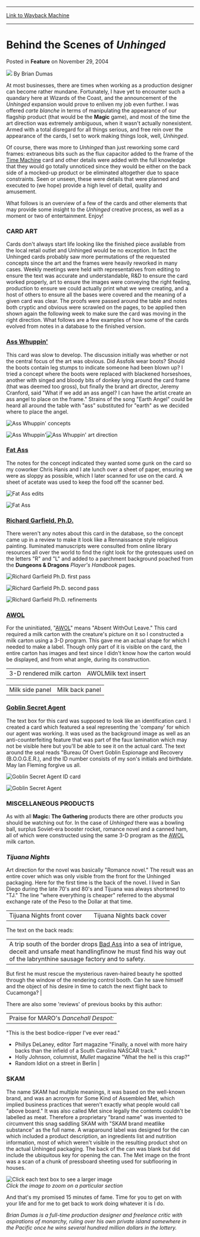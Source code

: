 
---
[Link to Wayback Machine](https://web.archive.org/web/20170728211516/http://magic.wizards.com/en/articles/archive/feature/behind-scenes-unhinged-2004-11-29)

[_metadata_:wayback_url]:- "http://magic.wizards.com/en/articles/archive/feature/behind-scenes-unhinged-2004-11-29"
[_metadata_:wayback_raw_url]:- "https://web.archive.org/web/20170728211516id_/http://magic.wizards.com/en/articles/archive/feature/behind-scenes-unhinged-2004-11-29"
[_metadata_:wayback_capture_timestamp]:- "2017-07-28 21:15:16+00:00"
[_metadata_:generator]:- "Drupal 7 (http://drupal.org)"
---


Behind the Scenes of *Unhinged*
===============================



 Posted in **Feature**
 on November 29, 2004 






![](https://media.magic.wizards.com/styles/auth_small/public/images/person/authorpic_BrianDumas.jpg)
By Brian Dumas












At most businesses, there are times when working as a production designer can become rather mundane. Fortunately, I have yet to encounter such a quandary here at Wizards of the Coast, and the announcement of the *Unhinged* expansion would prove to enliven my job even further. I was offered *carte blanche* in terms of manipulating the appearance of our flagship product (that would be the **Magic** game), and most of the time the art direction was extremely ambiguous, when it wasn't actually nonexistent. Armed with a total disregard for all things serious, and free rein over the appearance of the cards, I set to work making things look, well, *Unhinged*.


Of course, there was more to *Unhinged* than just reworking some card frames: extraneous bits such as the flux capacitor added to the frame of the [Time Machine](http://gatherer.wizards.com/Pages/Card/Details.aspx?name=Time+Machine) card and other details were added with the full knowledge that they would go totally unnoticed since they would be either on the back side of a mocked-up product or be eliminated altogether due to space constraints. Seen or unseen, these were details that were planned and executed to (we hope) provide a high level of detail, quality and amusement.


What follows is an overview of a few of the cards and other elements that may provide some insight to the *Unhinged* creative process, as well as a moment or two of entertainment. Enjoy!


### CARD ART


Cards don't always start life looking like the finished piece available from the local retail outlet and Unhinged would be no exception. In fact the Unhinged cards probably saw more permutations of the requested concepts since the art and the frames were heavily reworked in many cases. Weekly meetings were held with representatives from editing to ensure the text was accurate and understandable, R&D to ensure the card worked properly, art to ensure the images were conveying the right feeling, production to ensure we could actually print what we were creating, and a host of others to ensure all the bases were covered and the meaning of a given card was clear. The proofs were passed around the table and notes both cryptic and obvious were scrawled on the pages, to be applied then shown again the following week to make sure the card was moving in the right direction. What follows are a few examples of how some of the cards evolved from notes in a database to the finished version.


### [Ass Whuppin'](http://gatherer.wizards.com/Pages/Card/Details.aspx?name=Ass+Whuppin%27)


This card was slow to develop. The discussion initially was whether or not the central focus of the art was obvious. Did Assfolk wear boots? Should the boots contain leg stumps to indicate someone had been blown up? I tried a concept where the boots were replaced with blackened horseshoes, another with singed and bloody bits of donkey lying around the card frame (that was deemed too gross), but finally the brand art director, Jeremy Cranford, said "What if we add an ass angel? I can have the artist create an ass angel to place on the frame." Strains of the song "Earth Angel" could be heard all around the table with "ass" substituted for "earth" as we decided where to place the angel.


![Ass Whuppin' concepts](https://media.magic.wizards.com/image_legacy_migration/magic/images/mtgcom/fcpics/features/UNHBTS_AssWhoopin1.jpg)


![Ass Whuppin'](http://gatherer.wizards.com/Handlers/Image.ashx?type=card&name=Ass+Whuppin%27)![Ass Whuppin' art direction](https://media.magic.wizards.com/image_legacy_migration/magic/images/mtgcom/fcpics/features/UNHBTS_AssWhoopin2.jpg)
### [Fat Ass](http://gatherer.wizards.com/Pages/Card/Details.aspx?name=Fat+Ass)


The notes for the concept indicated they wanted some gunk on the card so my coworker Chris Hanis and I ate lunch over a sheet of paper, ensuring we were as sloppy as possible, which I later scanned for use on the card. A sheet of acetate was used to keep the food off the scanner bed.


![Fat Ass edits](https://media.magic.wizards.com/image_legacy_migration/magic/images/mtgcom/fcpics/features/UNHBTS_FatAss1.jpg)


![Fat Ass](http://gatherer.wizards.com/Handlers/Image.ashx?type=card&name=Fat+Ass)
### [Richard Garfield, Ph.D.](http://gatherer.wizards.com/Pages/Card/Details.aspx?name=Richard+Garfield%2C+Ph.D.)


There weren't any notes about this card in the database, so the concept came up in a review to make it look like a Rennaissance style religious painting. lluminated manuscripts were consulted from online library resources all over the world to find the right look for the grotesques used on the letters "R" and "L" and added to a parchment background poached from the **Dungeons & Dragons** *Player's Handbook* pages.


![Richard Garfield Ph.D. first pass](https://media.magic.wizards.com/image_legacy_migration/magic/images/mtgcom/fcpics/features/UNHBTS_RichardGarfield1.jpg)


![Richard Garfield Ph.D. second pass](https://media.magic.wizards.com/image_legacy_migration/magic/images/mtgcom/fcpics/features/UNHBTS_RichardGarfield2.jpg)


![Richard Garfield Ph.D. refinements](https://media.magic.wizards.com/image_legacy_migration/magic/images/mtgcom/fcpics/features/UNHBTS_RichardGarfield3.jpg)


### [AWOL](http://gatherer.wizards.com/Pages/Card/Details.aspx?name=AWOL)


For the uninitiated, "[AWOL](http://gatherer.wizards.com/Pages/Card/Details.aspx?name=AWOL)" means "Absent WithOut Leave." This card required a milk carton with the creature's picture on it so I constructed a milk carton using a 3-D program. This gave me an actual shape for which I needed to make a label. Though only part of it is visible on the card, the entire carton has images and text since I didn't know how the carton would be displayed, and from what angle, during its construction.




|  |  |
| --- | --- |
| 3-D rendered milk carton | AWOLMilk text insert |



|  |  |
| --- | --- |
| Milk side panel | Milk back panel |

### [Goblin Secret Agent](http://gatherer.wizards.com/Pages/Card/Details.aspx?name=Goblin+Secret+Agent)


The text box for this card was supposed to look like an identification card. I created a card which featured a seal representing the 'company' for which our agent was working. It was used as the background image as well as an anti-counterfeiting feature that was part of the faux lamination which may not be visible here but you'll be able to see it on the actual card. The text around the seal reads "Bureau Of Overt Goblin Espionage and Recovery (B.O.O.G.E.R.), and the ID number consists of my son's initials and birthdate. May Ian Fleming forgive us all.


![Goblin Secret Agent ID card](https://media.magic.wizards.com/image_legacy_migration/magic/images/mtgcom/fcpics/features/UNHBTS_GoblinSecretAgent1.jpg)


![Goblin Secret Agent](http://gatherer.wizards.com/Handlers/Image.ashx?type=card&name=Goblin+Secret+Agent)
### MISCELLANEOUS PRODUCTS


As with all **Magic: The Gathering** products there are other products you should be watching out for. In the case of *Unhinged* there was a bowling ball, surplus Soviet-era booster rocket, romance novel and a canned ham, all of which were constructed using the same 3-D program as the [AWOL](http://gatherer.wizards.com/Pages/Card/Details.aspx?name=AWOL) milk carton.


### *Tijuana Nights*


Art direction for the novel was basically "Romance novel." The result was an entire cover which was only visible from the front for the Unhinged packaging. Here for the first time is the back of the novel. I lived in San Diego during the late 70's and 80's and Tijuana was always shortened to "TJ." The line "where everything is cheaper" referred to the abysmal exchange rate of the Peso to the Dollar at that time.




|  |  |  |
| --- | --- | --- |
| Tijuana Nights front cover |  | Tijuana Nights back cover |

The text on the back reads:




|  |
| --- |
|  A trip south of the border drops [Bad Ass](http://gatherer.wizards.com/Pages/Card/Details.aspx?name=Bad+Ass) into a sea of intrigue, deceit and unsafe meat handlingfinow he must find his way out of the labrynthine sausage factory and to safety.
 But first he must rescue the mysterious raven-haired beauty he spotted through the window of the rendering control booth.
 Can he save himself and the object of his desire in time to catch the next flight back to Cucamonga? |

There are also some 'reviews' of previous books by this author:




|  |
| --- |
| Praise for MARO's *Dancehall Despot:*
"This is the best bodice-ripper I've ever read."
- Phillys DeLaney, editor *Tart* magazine
"Finally, a novel with more hairy backs than the infield of a South Carolina NASCAR track."
- Holly Johnson, columnist, *Mullet* magazine
"What the hell is this crap?"
- Random Idiot on a street in Berlin |

### SKAM


The name SKAM had multiple meanings, it was based on the well-known brand, and was an acronym for Some Kind of Assembled Met, which implied business practices that weren't exactly what people would call "above board." It was also called Met since legally the contents couldn't be labelled as meat. Therefore a proprietary "brand name" was invented to circumvent this snag saddling SKAM with "SKAM brand meatlike substance" as the full name. A wraparound label was designed for the can which included a product description, an ingredients list and nutrition information, most of which weren't visible in the resulting product shot on the actual Unhinged packaging. The back of the can was blank but did include the ubiquitous key for opening the can. The Met image on the front was a scan of a chunk of pressboard sheeting used for subflooring in houses.


![Click each text box to see a larger image](https://media.magic.wizards.com/image_legacy_migration/magic/images/mtgcom/fcpics/features/UNHBTS_SKAM.jpg)  
*Click the image to zoom on a particular section*


And that's my promised 15 minutes of fame. Time for you to get on with your life and for me to get back to work doing whatever it is I do.


*Brian Dumas is a full-time production designer and freelance critic with aspirations of monarchy, ruling over his own private island somewhere in the Pacific once he wins several hundred million dollars in the lottery.*







